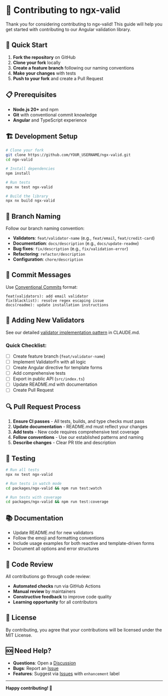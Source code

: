 # 🤝 Contributing to ngx-valid

Thank you for considering contributing to ngx-valid! This guide will help you get started with contributing to our Angular validation library.

## 🚀 Quick Start

1. **Fork the repository** on GitHub
2. **Clone your fork** locally
3. **Create a feature branch** following our naming conventions
4. **Make your changes** with tests
5. **Push to your fork** and create a Pull Request

## 📋 Prerequisites

- **Node.js 20+** and npm
- **Git** with conventional commit knowledge
- **Angular** and TypeScript experience

## 🏗️ Development Setup

```bash
# Clone your fork
git clone https://github.com/YOUR_USERNAME/ngx-valid.git
cd ngx-valid

# Install dependencies
npm install

# Run tests
npx nx test ngx-valid

# Build the library
npx nx build ngx-valid
```

## 🌿 Branch Naming

Follow our branch naming convention:

- **Validators**: `feat/validator-name` (e.g., `feat/email`, `feat/credit-card`)
- **Documentation**: `docs/description` (e.g., `docs/update-readme`)
- **Bug fixes**: `fix/description` (e.g., `fix/validation-error`)
- **Refactoring**: `refactor/description`
- **Configuration**: `chore/description`

## 📝 Commit Messages

Use [Conventional Commits](https://conventionalcommits.org/) format:

```
feat(validators): add email validator
fix(blacklist): resolve regex escaping issue
docs(readme): update installation instructions
```

## 🧪 Adding New Validators

See our detailed [validator implementation pattern](CLAUDE.md#validator-implementation-pattern) in CLAUDE.md.

### Quick Checklist:
- [ ] Create feature branch (`feat/validator-name`)
- [ ] Implement ValidatorFn with all logic
- [ ] Create Angular directive for template forms
- [ ] Add comprehensive tests
- [ ] Export in public API (`src/index.ts`)
- [ ] Update README.md with documentation
- [ ] Create Pull Request

## 🔍 Pull Request Process

1. **Ensure CI passes** - All tests, builds, and type checks must pass
2. **Update documentation** - README.md must reflect your changes
3. **Add tests** - New code requires comprehensive test coverage
4. **Follow conventions** - Use our established patterns and naming
5. **Describe changes** - Clear PR title and description

## 🧪 Testing

```bash
# Run all tests
npx nx test ngx-valid

# Run tests in watch mode
cd packages/ngx-valid && npm run test:watch

# Run tests with coverage
cd packages/ngx-valid && npm run test:coverage
```

## 📚 Documentation

- Update README.md for new validators
- Follow the emoji and formatting conventions
- Include usage examples for both reactive and template-driven forms
- Document all options and error structures

## 🚨 Code Review

All contributions go through code review:

- **Automated checks** run via GitHub Actions
- **Manual review** by maintainers
- **Constructive feedback** to improve code quality
- **Learning opportunity** for all contributors

## 📄 License

By contributing, you agree that your contributions will be licensed under the MIT License.

## 🆘 Need Help?

- **Questions**: Open a [Discussion](https://github.com/lukonik/ngx-valid/discussions)
- **Bugs**: Report an [Issue](https://github.com/lukonik/ngx-valid/issues)
- **Features**: Suggest via [Issues](https://github.com/lukonik/ngx-valid/issues) with `enhancement` label

---

**Happy contributing! 🎉**